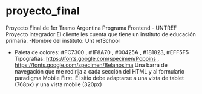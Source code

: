 # proyecto_final
Proyecto Final de 1er Tramo Argentina Programa Frontend - UNTREF
Proyecto integrador
El cliente les cuenta que tiene un instituto de educación primaria. 
-Nombre del instituto: Unt refSchool
- Paleta de colores: #FC7300 , #1F8A70 , #00425A , #181823, 
#EFF5F5
Tipografias: https://fonts.google.com/specimen/Poppins , 
https://fonts.google.com/specimen/Belanosima
Una barra de navegación que me redirija a cada sección del HTML y al formulario
paradigma Mobile First. El sitio debe adaptarse a una vista de tablet (768px) y una vista mobile (320px)

